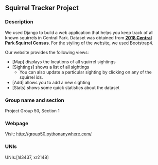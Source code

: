 ## Squirrel Tracker Project
### Description
We used Django to build a web application that helps you keep track of all known squirrels in Central Park.
Dataset was obtained from [**2018 Central Park Squirrel Census**](https://data.cityofnewyork.us/Environment/2018-Central-Park-Squirrel-Census-Squirrel-Data/vfnx-vebw). 
For the styling of the website, we used Bootstrap4. 

Our website provides the following views:
- [Map] displays the locations of all squirrel sightings
- [Sightings] shows a list of all sightings 
  - You can also update a particular sighting by clicking on any of the squirrel ids.
- [Add] allows you to add a new sighting
- [Stats] shows some quick statistics about the dataset

### Group name and section
Project Group 50, Section 1

### Webpage
Visit: http://group50.pythonanywhere.com/

### UNIs
UNIs:[hl3437, xr2148]
